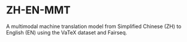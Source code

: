 # ZH-EN-MMT
A multimodal machine translation model from Simplified Chinese (ZH) to English (EN) using the VaTeX dataset and Fairseq.
